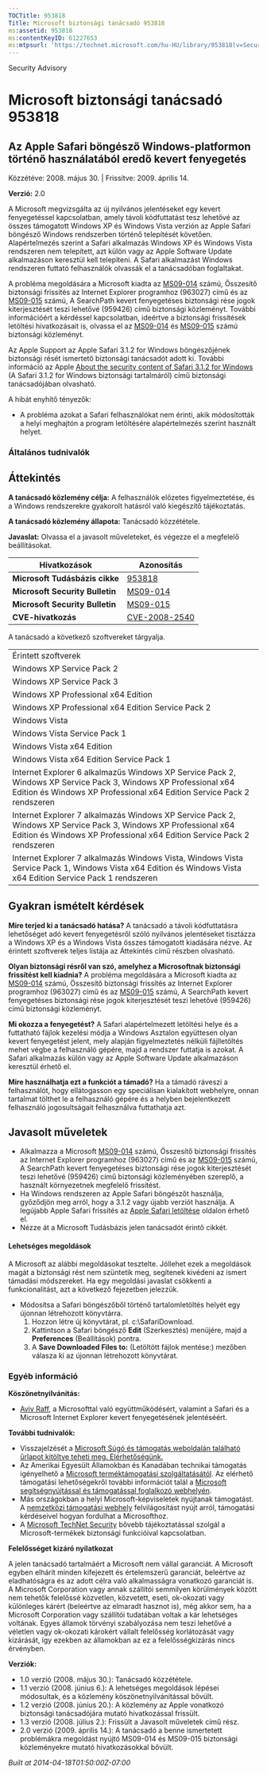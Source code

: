 ```yaml
---
TOCTitle: 953818
Title: Microsoft biztonsági tanácsadó 953818
ms:assetid: 953818
ms:contentKeyID: 61227653
ms:mtpsurl: 'https://technet.microsoft.com/hu-HU/library/953818(v=Security.10)'
---
```


Security Advisory

Microsoft biztonsági tanácsadó 953818
=====================================

Az Apple Safari böngésző Windows-platformon történő használatából eredő kevert fenyegetés
-----------------------------------------------------------------------------------------

Közzétéve: 2008. május 30. | Frissítve: 2009. április 14.

**Verzió:** 2.0

A Microsoft megvizsgálta az új nyilvános jelentéseket egy kevert fenyegetéssel kapcsolatban, amely távoli kódfuttatást tesz lehetővé az összes támogatott Windows XP és Windows Vista verzión az Apple Safari böngésző Windows rendszerben történő telepítését követően. Alapértelmezés szerint a Safari alkalmazás Windows XP és Windows Vista rendszeren nem telepített, azt külön vagy az Apple Software Update alkalmazáson keresztül kell telepíteni. A Safari alkalmazást Windows rendszeren futtató felhasználók olvassák el a tanácsadóban foglaltakat.

A probléma megoldására a Microsoft kiadta az [MS09-014](http://go.microsoft.com/fwlink/?linkid=146659) számú, Összesítő biztonsági frissítés az Internet Explorer programhoz (963027) című és az [MS09-015](http://go.microsoft.com/fwlink/?linkid=146803) számú, A SearchPath kevert fenyegetéses biztonsági rése jogok kiterjesztését teszi lehetővé (959426) című biztonsági közleményt. További információért a kérdéssel kapcsolatban, ideértve a biztonsági frissítések letöltési hivatkozásait is, olvassa el az [MS09-014](http://go.microsoft.com/fwlink/?linkid=146659) és [MS09-015](http://go.microsoft.com/fwlink/?linkid=146803) számú biztonsági közleményt.

Az Apple Support az Apple Safari 3.1.2 for Windows böngészőjének biztonsági rését ismertető biztonsági tanácsadót adott ki. További információ az Apple [About the security content of Safari 3.1.2 for Windows](http://support.apple.com/kb/ht2092) (A Safari 3.1.2 for Windows biztonsági tartalmáról) című biztonsági tanácsadójában olvasható.

A hibát enyhítő tényezők:

-   A probléma azokat a Safari felhasználókat nem érinti, akik módosították a helyi meghajtón a program letöltésére alapértelmezés szerint használt helyet.

### Általános tudnivalók

Áttekintés
----------

<span></span>
**A tanácsadó közlemény célja:** A felhasználók előzetes figyelmeztetése, és a Windows rendszerekre gyakorolt hatásról való kiegészítő tájékoztatás.

**A tanácsadó közlemény állapota:** Tanácsadó közzététele.

**Javaslat:** Olvassa el a javasolt műveleteket, és végezze el a megfelelő beállításokat.

| Hivatkozások                    | Azonosítás                                                                       |
|---------------------------------|----------------------------------------------------------------------------------|
| **Microsoft Tudásbázis cikke**  | [953818](http://support.microsoft.com/kb/953818)                                 |
| **Microsoft Security Bulletin** | [MS09-014](http://go.microsoft.com/fwlink/?linkid=146659)                        |
| **Microsoft Security Bulletin** | [MS09-015](http://go.microsoft.com/fwlink/?linkid=146803)                        |
| **CVE-hivatkozás**              | [CVE-2008-2540](http://www.cve.mitre.org/cgi-bin/cvename.cgi?name=cve-2008-2540) |

A tanácsadó a következő szoftvereket tárgyalja.

|                                                                                                                                                                                           |
|-------------------------------------------------------------------------------------------------------------------------------------------------------------------------------------------|
| Érintett szoftverek                                                                                                                                                                       |
| Windows XP Service Pack 2                                                                                                                                                                 |
| Windows XP Service Pack 3                                                                                                                                                                 |
| Windows XP Professional x64 Edition                                                                                                                                                       |
| Windows XP Professional x64 Edition Service Pack 2                                                                                                                                        |
| Windows Vista                                                                                                                                                                             |
| Windows Vista Service Pack 1                                                                                                                                                              |
| Windows Vista x64 Edition                                                                                                                                                                 |
| Windows Vista x64 Edition Service Pack 1                                                                                                                                                  |
| Internet Explorer 6 alkalmazűs Windows XP Service Pack 2, Windows XP Service Pack 3, Windows XP Professional x64 Edition és Windows XP Professional x64 Edition Service Pack 2 rendszeren |
| Internet Explorer 7 alkalmazás Windows XP Service Pack 2, Windows XP Service Pack 3, Windows XP Professional x64 Edition és Windows XP Professional x64 Edition Service Pack 2 rendszeren |
| Internet Explorer 7 alkalmazás Windows Vista, Windows Vista Service Pack 1, Windows Vista x64 Edition és Windows Vista x64 Edition Service Pack 1 rendszeren                              |

Gyakran ismételt kérdések
-------------------------

<span></span>
**Mire terjed ki a tanácsadó hatása?**
A tanácsadó a távoli kódfuttatásra lehetőséget adó kevert fenyegetésről szóló nyilvános jelentéseket tisztázza a Windows XP és a Windows Vista összes támogatott kiadására nézve. Az érintett szoftverek teljes listája az Áttekintés című részben olvasható.

**Olyan biztonsági résről van szó, amelyhez a Microsoftnak biztonsági frissítést kell kiadnia?**
A probléma megoldására a Microsoft kiadta az [MS09-014](http://go.microsoft.com/fwlink/?linkid=146659) számú, Összesítő biztonsági frissítés az Internet Explorer programhoz (963027) című és az [MS09-015](http://go.microsoft.com/fwlink/?linkid=146803) számú, A SearchPath kevert fenyegetéses biztonsági rése jogok kiterjesztését teszi lehetővé (959426) című biztonsági közleményt.

**Mi okozza a fenyegetést?**
A Safari alapértelmezett letöltési helye és a futtatható fájlok kezelési módja a Windows Asztalon együttesen olyan kevert fenyegetést jelent, mely alapján figyelmeztetés nélküli fájlletöltés mehet végbe a felhasználó gépére, majd a rendszer futtatja is azokat. A Safari alkalmazás külön vagy az Apple Software Update alkalmazáson keresztül érhető el.

**Mire használhatja ezt a funkciót a támadó?**
Ha a támadó ráveszi a felhasználót, hogy ellátogasson egy speciálisan kialakított webhelyre, onnan tartalmat tölthet le a felhasználó gépére és a helyben bejelentkezett felhasználó jogosultságait felhasználva futtathatja azt.

Javasolt műveletek
------------------

<span></span>
-   Alkalmazza a Microsoft [MS09-014](http://go.microsoft.com/fwlink/?linkid=146659) számú, Összesítő biztonsági frissítés az Internet Explorer programhoz (963027) című és az [MS09-015](http://go.microsoft.com/fwlink/?linkid=146803) számú, A SearchPath kevert fenyegetéses biztonsági rése jogok kiterjesztését teszi lehetővé (959426) című biztonsági közleményében szereplő, a használt környezetnek megfelelő frissítést.
-   Ha Windows rendszeren az Apple Safari böngészőt használja, győződjön meg arról, hogy a 3.1.2 vagy újabb verziót használja. A legújabb Apple Safari frissítés az [Apple Safari letöltése](http://www.apple.com/safari/download/) oldalon érhető el.
-   Nézze át a Microsoft Tudásbázis jelen tanácsadót érintő cikkét.

#### Lehetséges megoldások

A Microsoft az alábbi megoldásokat tesztelte. Jóllehet ezek a megoldások magát a biztonsági rést nem szüntetik meg, segítenek kivédeni az ismert támadási módszereket. Ha egy megoldási javaslat csökkenti a funkcionalitást, azt a következő fejezetben jelezzük.

-   Módosítsa a Safari böngészőből történő tartalomletöltés helyét egy újonnan létrehozott könyvtárra.
    1.  Hozzon létre új könyvtárat, pl. c:\\SafariDownload.
    2.  Kattintson a Safari böngésző **Edit** (Szerkesztés) menüjére, majd a **Preferences** (Beállítások) pontra.
    3.  A **Save Downloaded Files to:** (Letöltött fájlok mentése:) mezőben válasza ki az újonnan létrehozott könyvtárat.

### Egyéb információ

**Köszönetnyilvánítás:**

-   [Aviv Raff](http://aviv.raffon.net/), a Microsofttal való együttműködésért, valamint a Safari és a Microsoft Internet Explorer kevert fenyegetésének jelentéséért.

**További tudnivalók:**

-   Visszajelzését a [Microsoft Súgó és támogatás weboldalán található űrlapot kitöltve teheti meg. Elérhetőségünk.](https://support.microsoft.com/common/survey.aspx?scid=sw;en;1257&amp;showpage=1&amp;ws=technet&amp;sd=tech)
-   Az Amerikai Egyesült Államokban és Kanadában technikai támogatás igényelhető a [Microsoft terméktámogatási szolgáltatásától](http://go.microsoft.com/fwlink/?linkid=21131). Az elérhető támogatási lehetőségekről további információt talál a [Microsoft segítségnyújtással és támogatással foglalkozó webhelyén](http://support.microsoft.com/).
-   Más országokban a helyi Microsoft-képviseletek nyújtanak támogatást. A [nemzetközi támogatási webhely](http://go.microsoft.com/fwlink/?linkid=21155) felvilágosítást nyújt arról, támogatási kérdéseivel hogyan fordulhat a Microsofthoz.
-   A [Microsoft TechNet Security](http://go.microsoft.com/fwlink/?linkid=21132) bővebb tájékoztatással szolgál a Microsoft-termékek biztonsági funkcióival kapcsolatban.

**Felelősséget kizáró nyilatkozat**

A jelen tanácsadó tartalmáért a Microsoft nem vállal garanciát. A Microsoft egyben elhárít minden kifejezett és értelemszerű garanciát, beleértve az eladhatóságra és az adott célra való alkalmasságra vonatkozó garanciát is. A Microsoft Corporation vagy annak szállítói semmilyen körülmények között nem tehetők felelőssé közvetlen, közvetett, eseti, ok-okozati vagy különleges kárért (beleértve az elmaradt hasznot is), még akkor sem, ha a Microsoft Corporation vagy szállítói tudatában voltak a kár lehetséges voltának. Egyes államok törvényi szabályozása nem teszi lehetővé a véletlen vagy ok-okozati károkért vállalt felelősség korlátozását vagy kizárását, így ezekben az államokban az ez a felelősségkizárás nincs érvényben.

**Verziók:**

-   1.0 verzió (2008. május 30.): Tanácsadó közzététele.
-   1.1 verzió (2008. június 6.): A lehetséges megoldások lépései módosultak, és a közlemény köszönetnyilvánítással bővült.
-   1.2 verzió (2008. június 20.): A közlemény az Apple vonatkozó biztonsági tanácsadójára mutató hivatkozással frissült.
-   1.3 verzió (2008. július 2.): Frissült a Javasolt műveletek című rész.
-   2.0 verzió (2009. április 14.): A tanácsadó a benne ismertetett problémákra megoldást nyújtó MS09-014 és MS09-015 biztonsági közleményekre mutató hivatkozásokkal bővült.

*Built at 2014-04-18T01:50:00Z-07:00*
